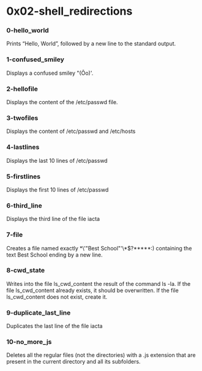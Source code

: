 # 0x02-shell_redirections

### 0-hello_world
Prints “Hello, World”, followed by a new line to the standard output.

### 1-confused_smiley
Displays a confused smiley "(Ôo)'.

### 2-hellofile
Displays the content of the /etc/passwd file.

### 3-twofiles
Displays the content of /etc/passwd and /etc/hosts

### 4-lastlines
Displays the last 10 lines of /etc/passwd

### 5-firstlines
Displays the first 10 lines of /etc/passwd

### 6-third_line
Displays the third line of the file iacta

### 7-file
Creates a file named exactly \*\\'"Best School"\'\\*$\?\*\*\*\*\*:) containing the text Best School ending by a new line.

### 8-cwd_state
Writes into the file ls_cwd_content the result of the command ls -la. If the file ls_cwd_content already exists, it should be overwritten. If the file ls_cwd_content does not exist, create it.

### 9-duplicate_last_line
Duplicates the last line of the file iacta

### 10-no_more_js
Deletes all the regular files (not the directories) with a .js extension that are present in the current directory and all its subfolders.

### 
